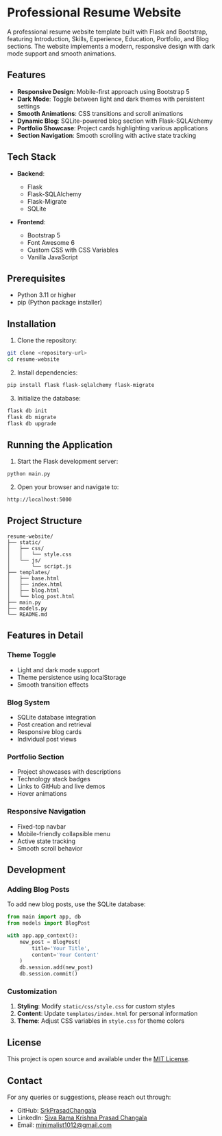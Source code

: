 # Professional Resume Website

A professional resume website template built with Flask and Bootstrap, featuring Introduction, Skills, Experience, Education, Portfolio, and Blog sections. The website implements a modern, responsive design with dark mode support and smooth animations.

## Features

- **Responsive Design**: Mobile-first approach using Bootstrap 5
- **Dark Mode**: Toggle between light and dark themes with persistent settings
- **Smooth Animations**: CSS transitions and scroll animations
- **Dynamic Blog**: SQLite-powered blog section with Flask-SQLAlchemy
- **Portfolio Showcase**: Project cards highlighting various applications
- **Section Navigation**: Smooth scrolling with active state tracking

## Tech Stack

- **Backend**:
  - Flask
  - Flask-SQLAlchemy
  - Flask-Migrate
  - SQLite

- **Frontend**:
  - Bootstrap 5
  - Font Awesome 6
  - Custom CSS with CSS Variables
  - Vanilla JavaScript

## Prerequisites

- Python 3.11 or higher
- pip (Python package installer)

## Installation

1. Clone the repository:
```bash
git clone <repository-url>
cd resume-website
```

2. Install dependencies:
```bash
pip install flask flask-sqlalchemy flask-migrate
```

3. Initialize the database:
```bash
flask db init
flask db migrate
flask db upgrade
```

## Running the Application

1. Start the Flask development server:
```bash
python main.py
```

2. Open your browser and navigate to:
```
http://localhost:5000
```

## Project Structure

```
resume-website/
├── static/
│   ├── css/
│   │   └── style.css
│   └── js/
│       └── script.js
├── templates/
│   ├── base.html
│   ├── index.html
│   ├── blog.html
│   └── blog_post.html
├── main.py
├── models.py
└── README.md
```

## Features in Detail

### Theme Toggle
- Light and dark mode support
- Theme persistence using localStorage
- Smooth transition effects

### Blog System
- SQLite database integration
- Post creation and retrieval
- Responsive blog cards
- Individual post views

### Portfolio Section
- Project showcases with descriptions
- Technology stack badges
- Links to GitHub and live demos
- Hover animations

### Responsive Navigation
- Fixed-top navbar
- Mobile-friendly collapsible menu
- Active state tracking
- Smooth scroll behavior

## Development

### Adding Blog Posts

To add new blog posts, use the SQLite database:

```python
from main import app, db
from models import BlogPost

with app.app_context():
    new_post = BlogPost(
        title='Your Title',
        content='Your Content'
    )
    db.session.add(new_post)
    db.session.commit()
```

### Customization

1. **Styling**: Modify `static/css/style.css` for custom styles
2. **Content**: Update `templates/index.html` for personal information
3. **Theme**: Adjust CSS variables in `style.css` for theme colors

## License

This project is open source and available under the [MIT License](LICENSE).

## Contact

For any queries or suggestions, please reach out through:
- GitHub: [SrkPrasadChangala](https://github.com/SrkPrasadChangala)
- LinkedIn: [Siva Rama Krishna Prasad Changala](https://www.linkedin.com/in/siva-rama-krishna-prasad-changala-a3115a253/)
- Email: minimalist1012@gmail.com
